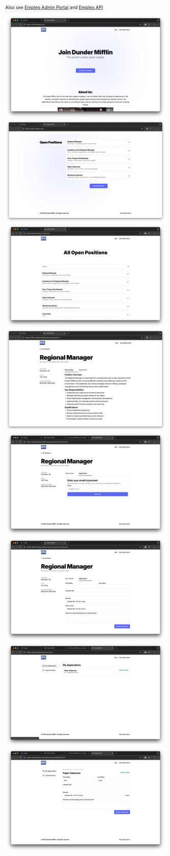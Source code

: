 Also see [Empleo Admin Portal](https://github.com/joshuackeller/empleo-admin-portal) and [Empleo API](https://github.com/joshuackeller/empleo-api)

<img src="./public/home.png">
<img src="./public/open_positions.png">
<img src="./public/all_positions.png">
<img src="./public/job_description.png">
<img src="./public/application_sign_in.png">
<img src="./public/application.png">
<img src="./public/my_applications.png">
<img src="./public/update_application.png">
